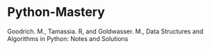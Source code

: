 # Python-Mastery
Goodrich. M., Tamassia. R, and Goldwasser. M., Data Structures and Algorithms in Python: Notes and Solutions
